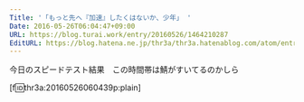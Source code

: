 ```yaml
---
Title: '「もっと先へ『加速』したくはないか、少年」 '
Date: 2016-05-26T06:04:47+09:00
URL: https://blog.turai.work/entry/20160526/1464210287
EditURL: https://blog.hatena.ne.jp/thr3a/thr3a.hatenablog.com/atom/entry/6653812171398223257
---
```


今日のスピードテスト結果　この時間帯は鯖がすいてるのかしら

[f:id:thr3a:20160526060439p:plain]
